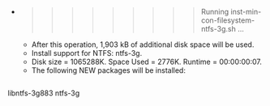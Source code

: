 * >>>>>>>>> Running inst-min-con-filesystem-ntfs-3g.sh ...
  * After this operation, 1,903 kB of additional disk space will be used.
  * Install support for NTFS: ntfs-3g.
  * Disk size = 1065288K. Space Used = 2776K. Runtime = 00:00:00:07.
  * The following NEW packages will be installed:
  ```bash
libntfs-3g883 ntfs-3g
  ```
